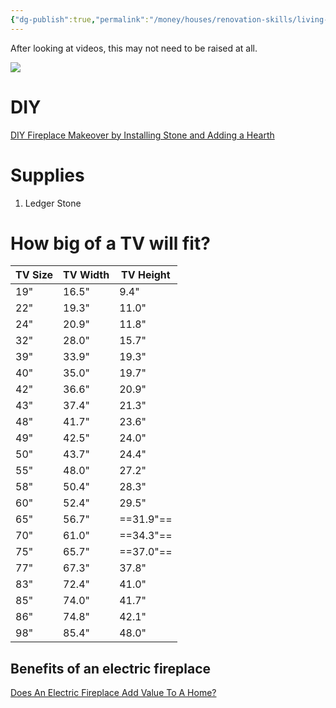 ```yaml
---
{"dg-publish":true,"permalink":"/money/houses/renovation-skills/living-room/raise-fireplace/","tags":["oakmore"],"created":"","updated":""}
---
```



After looking at videos, this may not need to be raised at all. 

![](https://i.imgur.com/OfUhQg1.png)

# DIY

[DIY Fireplace Makeover by Installing Stone and Adding a Hearth](https://www.youtube.com/watch?v=NAYm3ZyeD-M)

# Supplies

1. Ledger Stone

# How big of a TV will fit?

| TV Size | TV Width | TV Height | 
| ------- | -------- | --------- |
| 19"     | 16.5"    | 9.4"      |
| 22"     | 19.3"    | 11.0"     |
| 24"     | 20.9"    | 11.8"     |
| 32"     | 28.0"    | 15.7"     |
| 39"     | 33.9"    | 19.3"     |
| 40"     | 35.0"    | 19.7"     |
| 42"     | 36.6"    | 20.9"     |
| 43"     | 37.4"    | 21.3"     |
| 48"     | 41.7"    | 23.6"     |
| 49"     | 42.5"    | 24.0"     |
| 50"     | 43.7"    | 24.4"     |
| 55"     | 48.0"    | 27.2"     |
| 58"     | 50.4"    | 28.3"     |
| 60"     | 52.4"    | 29.5"     |
| 65"     | 56.7"    | ==31.9"==     |
| 70"     | 61.0"    | ==34.3"==     |
| 75"     | 65.7"    | ==37.0"==     |
| 77"     | 67.3"    | 37.8"     |
| 83"     | 72.4"    | 41.0"     |
| 85"     | 74.0"    | 41.7"     |
| 86"     | 74.8"    | 42.1"     |
| 98"     | 85.4"    | 48.0"     |

## Benefits of an electric fireplace

[Does An Electric Fireplace Add Value To A Home?](https://homeyhearth.com/does-an-electric-fireplace-add-value-to-a-home)
